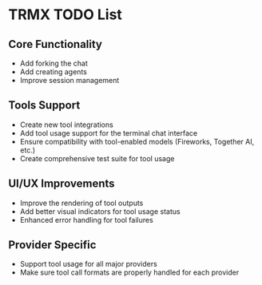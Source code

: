 # TRMX TODO List

## Core Functionality
- Add forking the chat
- Add creating agents
- Improve session management

## Tools Support
- Create new tool integrations
- Add tool usage support for the terminal chat interface
- Ensure compatibility with tool-enabled models (Fireworks, Together AI, etc.)
- Create comprehensive test suite for tool usage

## UI/UX Improvements
- Improve the rendering of tool outputs
- Add better visual indicators for tool usage status
- Enhanced error handling for tool failures

## Provider Specific
- Support tool usage for all major providers
- Make sure tool call formats are properly handled for each provider 